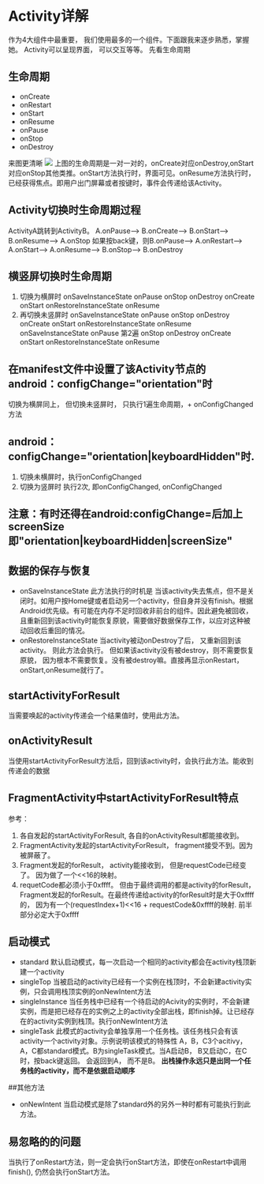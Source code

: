 # Activity详解
作为4大组件中最重要， 我们使用最多的一个组件。下面跟我来逐步熟悉，掌握她。
Activity可以呈现界面， 可以交互等等。
先看生命周期
## 生命周期
- onCreate
- onRestart
- onStart
- onResume
- onPause
- onStop
- onDestroy

来图更清晰
![](http://i2.piimg.com/567571/75a197c753928d46.png)
上图的生命周期是一对一对的，onCreate对应onDestroy,onStart对应onStop其他类推。onStart方法执行时，界面可见。onResume方法执行时，已经获得焦点。即用户出门屏幕或者按键时，事件会传递给该Activity。

## Activity切换时生命周期过程
ActivityA跳转到ActivityB。
A.onPause--> B.onCreate--> B.onStart--> B.onResume--> A.onStop
如果按back键，则B.onPause--> A.onRestart--> A.onStart--> A.onResume--> B.onStop--> B.onDestroy

## 横竖屏切换时生命周期
1. 切换为横屏时
onSaveInstanceState
onPause
onStop
onDestroy
onCreate
onStart
onRestoreInstanceState
onResume
2. 再切换未竖屏时
onSaveInstanceState
onPause
onStop
onDestroy
onCreate
onStart
onRestoreInstanceState
onResume
onSaveInstanceState
onPause  第2遍
onStop
onDestroy
onCreate
onStart
onRestoreInstanceState
onResume
## 在manifest文件中设置了该Activity节点的 android：configChange="orientation"时
切换为横屏同上， 但切换未竖屏时， 只执行1遍生命周期，+ onConfigChanged方法

## android：configChange="orientation|keyboardHidden"时.
1. 切换未横屏时，执行onConfigChanged
2. 切换为竖屏时  执行2次, 即onConfigChanged, onConfigChanged
## **注意：有时还得在android:configChange=后加上screenSize**即"orientation|keyboardHidden|screenSize"

## 数据的保存与恢复
- onSaveInstanceState
此方法执行的时机是 当该activity失去焦点，但不是关闭时。如用户按Home键或者启动另一个activity，但自身并没有finish。根据Android优先级。有可能在内存不足时回收非前台的组件。因此避免被回收，且重新回到该activity时能恢复原貌，需要做好数据保存工作，以应对这种被动回收后重回的情况。
- onRestoreInstanceState
当activity被动onDestroy了后， 又重新回到该activity。 则此方法会执行。 但如果该activity没有被destroy，则不需要恢复原貌， 因为根本不需要恢复。没有被destroy嘛。直接再显示onRestart，onStart,onResume就行了。

## startActivityForResult
当需要唤起的activity传递会一个结果值时，使用此方法。

## onActivityResult
当使用startActivityForResult方法后，回到该activity时，会执行此方法。能收到传递会的数据

## FragmentActivity中startActivityForResult特点
参考：[](http://www.diycode.cc/topics/431)
1. 各自发起的startActivityForResult, 各自的onActivityResult都能接收到。
2. FragmentActivity发起的startActivityForResult， fragment接受不到。因为被屏蔽了。
3. Fragment发起的forResult， activity能接收到， 但是requestCode已经变了。 因为做了一个<<16的映射。
4. requetCode都必须小于0xffff。 但由于最终调用的都是activity的forResult，Fragment发起的forResult。在最终传递给activity的forResult时是大于0xffff的， 因为有一个(requestIndex+1)<<16 + requestCode&0xffff的映射. 前半部分必定大于0xffff

## 启动模式
- standard
默认启动模式，每一次启动一个相同的activity都会在activity栈顶新建一个activity
- singleTop
当被启动的activity已经有一个实例在栈顶时，不会新建activity实例，只会调用栈顶实例的onNewIntent方法
- singleInstance
当任务栈中已经有一个待启动的Acivity的实例时，不会新建实例，而是把已经存在的实例之上的activity全部出栈，即finish掉。让已经存在的activity实例到栈顶。执行onNewIntent方法
- singleTask
此模式的activity会单独享用一个任务栈。该任务栈只会有该activity一个activity对象。示例说明该模式的特殊性
A，B，C3个acitivy，A，C都standard模式。B为singleTask模式。当A启动B， B又启动C，在C时，按back键返回。 会返回到A， 而不是B。
**出栈操作永远只是出同一个任务栈的activity，而不是依据启动顺序**

##其他方法
- onNewIntent
当启动模式是除了standard外的另外一种时都有可能执行到此方法。

## 易忽略的的问题
当执行了onRestart方法，则一定会执行onStart方法，即使在onRestart中调用finish(), 仍然会执行onStart方法。